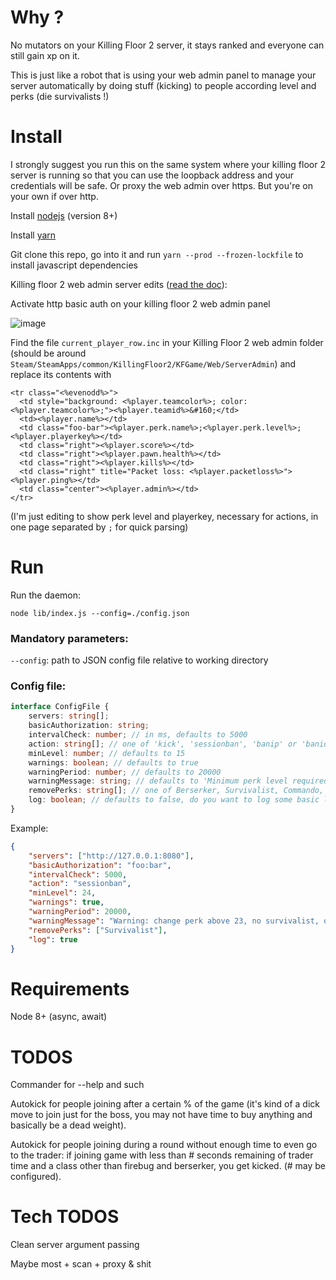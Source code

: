 # Why ?

No mutators on your Killing Floor 2 server, it stays ranked and everyone can still gain xp on it.

This is just like a robot that is using your web admin panel to manage your server automatically by doing stuff (kicking) to people according level and perks (die survivalists !)

# Install

I strongly suggest you run this on the same system where your killing floor 2 server is running so that you can use the loopback address and your credentials will be safe. Or proxy the web admin over https. But you're on your own if over http.

Install [nodejs](https://nodejs.org) (version 8+)

Install [yarn](https://yarnpkg.com)

Git clone this repo, go into it and run `yarn --prod --frozen-lockfile` to install javascript dependencies

Killing floor 2 web admin server edits ([read the doc](https://wiki.tripwireinteractive.com/index.php?title=Dedicated_Server_%28Killing_Floor_2%29#Setting_Up_Web_Admin)):

Activate http basic auth on your killing floor 2 web admin panel

![image](https://user-images.githubusercontent.com/1826366/35134456-bd68cd68-fcd6-11e7-882b-3b8453a3a356.png)

Find the file `current_player_row.inc` in your Killing Floor 2 web admin folder (should be around `Steam/SteamApps/common/KillingFloor2/KFGame/Web/ServerAdmin`) and replace its contents with

```
<tr class="<%evenodd%>">
  <td style="background: <%player.teamcolor%>; color: <%player.teamcolor%>;"><%player.teamid%>&#160;</td>
  <td><%player.name%></td>
  <td class="foo-bar"><%player.perk.name%>;<%player.perk.level%>;<%player.playerkey%></td>
  <td class="right"><%player.score%></td>
  <td class="right"><%player.pawn.health%></td>
  <td class="right"><%player.kills%></td>
  <td class="right" title="Packet loss: <%player.packetloss%>"><%player.ping%></td>
  <td class="center"><%player.admin%></td>
</tr>
```

(I'm just editing to show perk level and playerkey, necessary for actions, in one page separated by `;` for quick parsing)

# Run

Run the daemon:

`node lib/index.js --config=./config.json`

### Mandatory parameters:

`--config`: path to JSON config file relative to working directory

### Config file:

```ts
interface ConfigFile {
	servers: string[];
	basicAuthorization: string;
	intervalCheck: number; // in ms, defaults to 5000
	action: string[]; // one of 'kick', 'sessionban', 'banip' or 'banid', defaults to 'kick'
	minLevel: number; // defaults to 15
	warnings: boolean; // defaults to true
	warningPeriod: number; // defaults to 20000
	warningMessage: string; // defaults to 'Minimum perk level required is 15. Change perk or be kicked.'
	removePerks: string[]; // one of Berserker, Survivalist, Commando, Support, FieldMedic, Demolitionist, Firebug, Gunslinger, Sharpshooter or SWAT. Defaults to []
	log: boolean; // defaults to false, do you want to log some basic logging ? start/stop/actions
}
```

Example:

```json
{
	"servers": ["http://127.0.0.1:8080"],
	"basicAuthorization": "foo:bar",
	"intervalCheck": 5000,
	"action": "sessionban",
	"minLevel": 24,
	"warnings": true,
	"warningPeriod": 20000,
	"warningMessage": "Warning: change perk above 23, no survivalist, or get banned for the map",
	"removePerks": ["Survivalist"],
	"log": true
}
```

# Requirements

Node 8+ (async, await)

# TODOS

Commander for --help and such

Autokick for people joining after a certain % of the game (it's kind of a dick move to join just for the boss, you may not have time to buy anything and basically be a dead weight).

Autokick for people joining during a round without enough time to even go to the trader: if joining game with less than # seconds remaining of trader time and a class other than firebug and berserker, you get kicked. (# may be configured).

# Tech TODOS

Clean server argument passing

Maybe most + scan + proxy & shit
